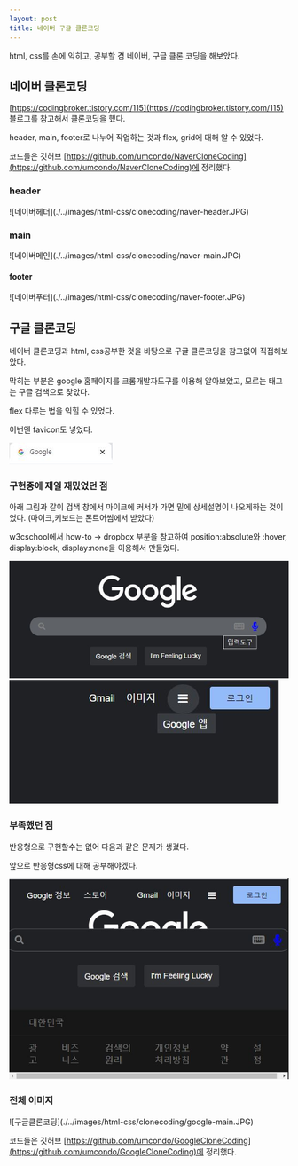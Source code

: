 ```yaml
---
layout: post
title: 네이버 구글 클론코딩
---
```


html, css를 손에 익히고, 공부할 겸 네이버, 구글 클론 코딩을 해보았다.

<h2>네이버 클론코딩</h2>

[https://codingbroker.tistory.com/115](https://codingbroker.tistory.com/115) 블로그를 참고해서 클론코딩을 했다.

header, main, footer로 나누어 작업하는 것과 flex, grid에 대해 알 수 있었다.

코드들은 깃허브 [https://github.com/umcondo/NaverCloneCoding](https://github.com/umcondo/NaverCloneCoding)에 정리했다.

<h3>header</h3>
![네이버헤더](./../images/html-css/clonecoding/naver-header.JPG)

<h3>main</h3>
![네이버메인](./../images/html-css/clonecoding/naver-main.JPG)

<h4>footer</h4>
![네이버푸터](./../images/html-css/clonecoding/naver-footer.JPG)

<h2>구글 클론코딩</h2>

네이버 클론코딩과 html, css공부한 것을 바탕으로 구글 클론코딩을 참고없이 직접해보았다.

막히는 부분은 google 홈페이지를 크롬개발자도구를 이용해 알아보았고, 모르는 태그는 구글 검색으로 찾았다. 

flex 다루는 법을 익힐 수 있었다.

이번엔 favicon도 넣었다.

![구글파비콘](./../images/html-css/clonecoding/google-favicon.JPG)

<h3>구현중에 제일 재밌었던 점</h3> 

아래 그림과 같이 검색 창에서 마이크에 커서가 가면 밑에 상세설명이 나오게하는 것이었다. (마이크,키보드는 폰트어썸에서 받았다)

w3cschool에서 how-to -> dropbox 부분을 참고하여 position:absolute와 :hover, display:block, display:none을 이용해서 만들었다.

![상세설명](./../images/html-css/clonecoding/google-keybo.JPG)
![상세설명](./../images/html-css/clonecoding/google-googleapp.JPG)


<h3>부족했던 점</h3>

반응형으로 구현할수는 없어 다음과 같은 문제가 생겼다.

앞으로 반응형css에 대해 공부해야겠다.       

![구글클론코딩반응형웹필요](./../images/html-css/clonecoding/google-cant.JPG)

<h3>전체 이미지</h3>
![구글클론코딩](./../images/html-css/clonecoding/google-main.JPG)

코드들은 깃허브 [https://github.com/umcondo/GoogleCloneCoding](https://github.com/umcondo/GoogleCloneCoding)에 정리했다.